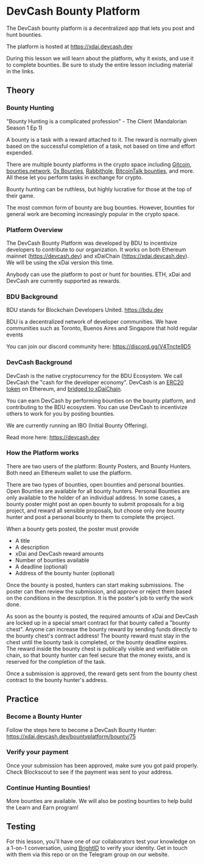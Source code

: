 # DevCash Bounty Platform

The DevCash bounty platform is a decentralized app that lets you post and hunt bounties.

The platform is hosted at https://xdai.devcash.dev

During this lesson we will learn about the platform, why it exists, and use it to complete bounties. Be sure to study the entire lesson including material in the links.

## Theory

### Bounty Hunting
"Bounty Hunting is a complicated profession" - The Client (Mandalorian Season 1 Ep 1)

A bounty is a task with a reward attached to it. The reward is normally given based on the successful completion of a task, not based on time and effort expended.

There are multiple bounty platforms in the crypto space including [Gitcoin](gitcoin.co), [bounties.network](https://bounties.network), [0x Bounties](https://bounty0x.io), [Rabbithole](https://rabbithole.gg), [BitcoinTalk bounties](https://bitcointalk.org/index.php?board=238.0), and more. All these let you perform tasks in exchange for crypto.

Bounty hunting can be ruthless, but highly lucrative for those at the top of their game.

The most common form of bounty are bug bounties. However, bounties for general work are becoming increasingly popular in the crypto space.

### Platform Overview

The DevCash Bounty Platform was developed by BDU to incentivize developers to contribute to our organization. It works on both Ethereum mainnet (https://devcash.dev) and xDaiChain (https://xdai.devcash.dev). We will be using the xDai version this time.

Anybody can use the platform to post or hunt for bounties. ETH, xDai and DevCash are currently supported as rewards.

### BDU Background

BDU stands for Blockchain Developers United.
https://bdu.dev

BDU is a decentralized network of developer communities. We have communities such as Toronto, Buenos Aires and Singapore that hold regular events

You can join our discord community here: https://discord.gg/V4Tncte9D5


### DevCash Background

DevCash is the native cryptocurrency for the BDU Ecosystem. We call DevCash the "cash for the developer economy". DevCash is an [ERC20 token](https://etherscan.io/address/0x0fca8fdb0fb115a33baadec6e7a141ffc1bc7d5a) on Ethereum, and [bridged to xDaiChain](https://blockscout.com/xdai/mainnet/tokens/0x248E081e3C9e738D7C1ded5d471069dcf4Fd9B15).

You can earn DevCash by performing bounties on the bounty platform, and contributing to the BDU ecosystem. You can use DevCash to incentivize others to work for you by posting bounties.

We are currently running an IBO (Initial Bounty Offering).

Read more here: https://devcash.dev


### How the Platform works

There are two users of the platform: Bounty Posters, and Bounty Hunters. Both need an Ethereum wallet to use the platform.

There are two types of bounties, open bounties and personal bounties. Open Bounties are available for all bounty hunters. Personal Bounties are only available to the holder of an individual address. In some cases, a bounty poster might post an open bounty to submit proposals for a big project, and reward all sensible proposals, but choose only one bounty hunter and post a personal bounty to them to complete the project.

When a bounty gets posted, the poster must provide
- A title
- A description
- xDai and DevCash reward amounts
- Number of bounties available
- A deadline (optional)
- Address of the bounty hunter (optional)

Once the bounty is posted, hunters can start making submissions. The poster can then review the submission, and approve or reject them based on the conditions in the description. It is the poster's job to verify the work done.

As soon as the bounty is posted, the required amounts of xDai and DevCash are locked up in a special smart contract for that bounty called a "bounty chest". Anyone can increase the bounty reward by sending funds directly to the bounty chest's contract address!
The bounty reward must stay in the chest until the bounty task is completed, or the bounty deadline expires.
The reward inside the bounty chest is publically visible and verifiable on chain, so that bounty hunter can feel secure that the money exists, and is reserved for the completion of the task.


Once a submission is approved, the reward gets sent from the bounty chest contract to the bounty hunter's address.



## Practice

### Become a Bounty Hunter
Follow the steps here to become a DevCash Bounty Hunter: https://xdai.devcash.dev/bountyplatform/bounty/75

### Verify your payment
Once your submission has been approved, make sure you got paid properly. Check Blockscout to see if the payment was sent to your address. 

### Continue Hunting Bounties!

More bounties are available. We will also be posting bounties to help build the Learn and Earn program!

## Testing

For this lesson, you'll have one of our collaborators test your knowledge on a 1-on-1 conversation, using [BrightID](https://www.brightid.org/) to verify your identity. Get in touch with them via this repo or on the Telegram group on our website.

